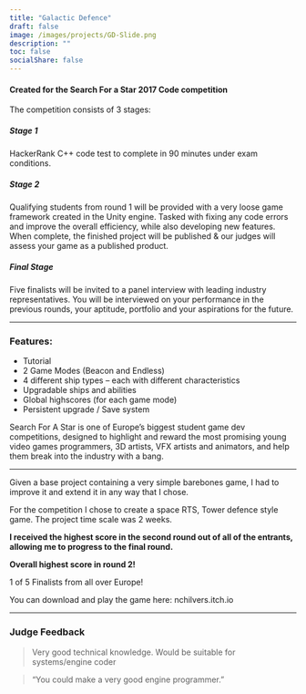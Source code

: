 ```yaml
---
title: "Galactic Defence"
draft: false
image: /images/projects/GD-Slide.png
description: ""
toc: false
socialShare: false
---
```


#### Created for the Search For a Star 2017 Code competition

The competition consists of 3 stages:

##### Stage 1
HackerRank C++ code test to complete in 90 minutes under exam conditions.
##### Stage 2
Qualifying students from round 1 will be provided with a very loose game framework created in the Unity engine. Tasked with fixing any code errors and improve the overall efficiency, while also developing new features. When complete, the finished project will be published & our judges will assess your game as a published product.
##### Final Stage
Five finalists will be invited to a panel interview with leading industry representatives. You will be interviewed on your performance in the previous rounds, your aptitude, portfolio and your aspirations for the future.
 
----

### Features:

- Tutorial
- 2 Game Modes (Beacon and Endless)
- 4 different ship types – each with different characteristics
- Upgradable ships and abilities
- Global highscores (for each game mode)
- Persistent upgrade / Save system
 

Search For A Star is one of Europe’s biggest student game dev competitions, designed to highlight and reward the most promising young video games programmers, 3D artists, VFX artists and animators, and help them break into the industry with a bang.

----

Given a base project containing a very simple barebones game, I had to improve it and extend it in any way that I chose.

For the competition I chose to create a space RTS, Tower defence style game. The project time scale was 2 weeks.

<b>I received the highest score in the second round out of all of the entrants, allowing me to progress to the final round.</b>

<b>Overall highest score in round 2!</b>

1 of 5 Finalists from all over Europe!

You can download and play the game here: nchilvers.itch.io
 
----

### Judge Feedback
> Very good technical knowledge. Would be suitable for systems/engine coder

> “You could make a very good engine programmer.”
